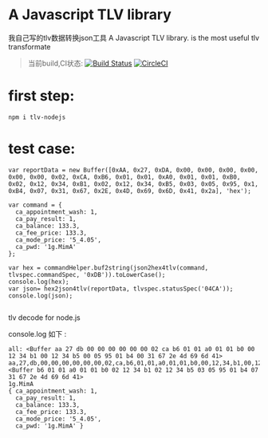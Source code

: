 # A Javascript TLV library
我自己写的tlv数据转换json工具  A Javascript TLV library. is the most useful tlv transformate
>当前build,CI状态:
[![Build Status](https://travis-ci.org/qxl1231/tlv-nodejs.svg?branch=master)](https://travis-ci.org/qxl1231/tlv-nodejs)
[![CircleCI](https://circleci.com/gh/qxl1231/tlv-nodejs.svg?style=svg)](https://circleci.com/gh/qxl1231/tlv-nodejs)

# first step:
`npm i tlv-nodejs `

# test case:
```
var reportData = new Buffer([0xAA, 0x27, 0xDA, 0x00, 0x00, 0x00, 0x00, 0x00, 0x00, 0x02, 0xCA, 0xB6, 0x01, 0x01, 0xA0, 0x01, 0x01, 0xB0, 0x02, 0x12, 0x34, 0xB1, 0x02, 0x12, 0x34, 0xB5, 0x03, 0x05, 0x95, 0x1, 0xB4, 0x07, 0x31, 0x67, 0x2E, 0x4D, 0x69, 0x6D, 0x41, 0x2a], 'hex');

var command = {
  ca_appointment_wash: 1,
  ca_pay_result: 1,
  ca_balance: 133.3,
  ca_fee_price: 133.3,
  ca_mode_price: '5_4.05',
  ca_pwd: '1g.MimA'
};

var hex = commandHelper.buf2string(json2hex4tlv(command, tlvspec.commandSpec, '0xDB')).toLowerCase();
console.log(hex);
var json= hex2json4tlv(reportData, tlvspec.statusSpec('04CA'));
console.log(json);


```

tlv decode for node.js

console.log 如下 :

```
all: <Buffer aa 27 db 00 00 00 00 00 00 02 ca b6 01 01 a0 01 01 b0 00 12 34 b1 00 12 34 b5 00 05 95 01 b4 00 31 67 2e 4d 69 6d 41>
aa,27,db,00,00,00,00,00,00,02,ca,b6,01,01,a0,01,01,b0,00,12,34,b1,00,12,34,b5,00,05,95,01,b4,00,31,67,2e,4d,69,6d,41,bd
<Buffer b6 01 01 a0 01 01 b0 02 12 34 b1 02 12 34 b5 03 05 95 01 b4 07 31 67 2e 4d 69 6d 41>
1g.MimA
{ ca_appointment_wash: 1,
  ca_pay_result: 1,
  ca_balance: 133.3,
  ca_fee_price: 133.3,
  ca_mode_price: '5_4.05',
  ca_pwd: '1g.MimA' }
```
